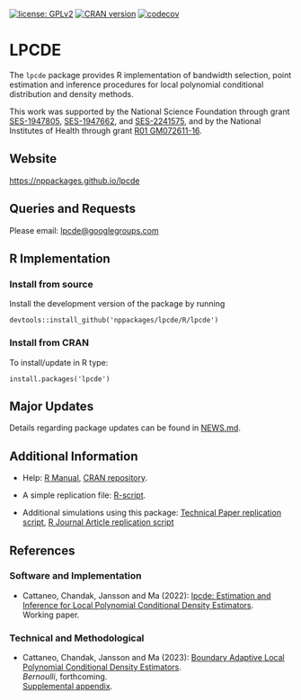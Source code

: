 [![license: GPLv2](https://img.shields.io/badge/license-GPLv2-blue.svg)](https://www.gnu.org/licenses/old-licenses/gpl-2.0.html)
[![CRAN version](https://img.shields.io/cran/v/lpcde?color=7733BB&label=CRAN)](https://cran.r-project.org/web/packages/lpcde/index.html)
[![codecov](https://codecov.io/gh/nppackages/lpcde/branch/main/graph/badge.svg?token=DE4RI272QB)](https://codecov.io/gh/nppackages/lpcde)

# LPCDE

The `lpcde` package provides R implementation of bandwidth selection, point estimation and inference procedures for local polynomial conditional distribution and density methods.

This work was supported by the National Science Foundation through grant [SES-1947805](https://www.nsf.gov/awardsearch/showAward?AWD_ID=1947805), [SES-1947662](https://www.nsf.gov/awardsearch/showAward?AWD_ID=1947662), and [SES-2241575](https://www.nsf.gov/awardsearch/showAward?AWD_ID=2241575), and by the National Institutes of Health through grant [R01 GM072611-16](https://reporter.nih.gov/project-details/10093056).

## Website

https://nppackages.github.io/lpcde

## Queries and Requests

Please email: [lpcde@googlegroups.com](mailto:lpcde@googlegroups.com)

## R Implementation

### Install from source

Install the development version of the package by running

```
devtools::install_github('nppackages/lpcde/R/lpcde')
```

### Install from CRAN
To install/update in R type:

```
install.packages('lpcde')
```

## Major Updates
Details regarding package updates can be found in [NEWS.md](https://github.com/nppackages/lpcde/blob/main/R/lpcde/NEWS.md).

## Additional Information

- Help: [R Manual](https://cran.r-project.org/web/packages/lpcde/lpcde.pdf), [CRAN repository](https://cran.r-project.org/web/packages/lpcde/index.html).

- A simple replication file: [R-script](R/lpcde_illustration.R).

- Additional simulations using this package: [Technical Paper replication script](https://github.com/nppackages-replication/CCJM_2022_LPCondDen), [R Journal Article replication script](https://github.com/nppackages-replication/CCJM_2022_lpcde)


## References

### Software and Implementation

- Cattaneo, Chandak, Jansson and Ma (2022): [lpcde: Estimation and Inference for Local Polynomial Conditional Density Estimators](https://nppackages.github.io/references/Cattaneo-Chandak-Jansson-Ma_2022_lpcde.pdf).<br>
Working paper.


### Technical and Methodological

- Cattaneo, Chandak, Jansson and Ma (2023): [Boundary Adaptive Local Polynomial Conditional Density Estimators](https://nppackages.github.io/references/Cattaneo-Chandak-Jansson-Ma_2024_Bernoulli.pdf).<br>
_Bernoulli_, forthcoming.<br>
[Supplemental appendix](https://nppackages.github.io/references/Cattaneo-Chandak-Jansson-Ma_2024_Bernoulli--Supplemental.pdf).


<br><br>
